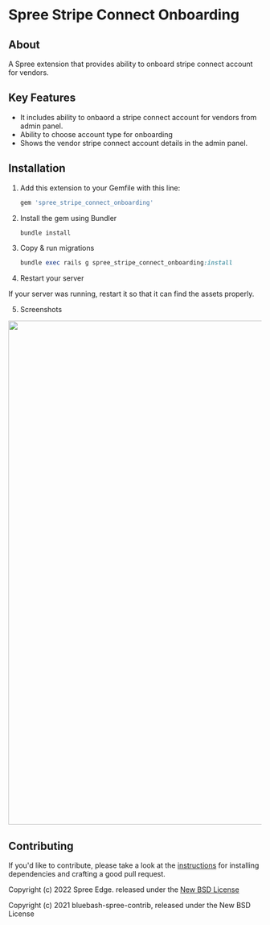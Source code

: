 # **Spree Stripe Connect Onboarding**

## **About**

A Spree extension that provides ability to onboard stripe connect account for vendors.

## **Key Features**

* It includes ability to onbaord a stripe connect account for vendors from admin panel.
* Ability to choose account type for onboarding
* Shows the vendor stripe connect account details in the admin panel.

## **Installation**
1. Add this extension to your Gemfile with this line:

    ```ruby
    gem 'spree_stripe_connect_onboarding'
    ```

2. Install the gem using Bundler

    ```ruby
    bundle install
    ```

3. Copy & run migrations

    ```ruby
    bundle exec rails g spree_stripe_connect_onboarding:install
    ```

4. Restart your server

  If your server was running, restart it so that it can find the assets properly.

5. Screenshots
 <img width="1000px" src="https://user-images.githubusercontent.com/80692612/161536194-2c61a2d1-df8b-4d1e-afa9-350e1a0f5494.png">

## Contributing

If you'd like to contribute, please take a look at the
[instructions](CONTRIBUTING.md) for installing dependencies and crafting a good
pull request.

Copyright (c) 2022 Spree Edge. released under the [New BSD License](https://github.com/spree-edge/spree_stripe_connect_onboarding/blob/master/LICENSE)



Copyright (c) 2021 bluebash-spree-contrib, released under the New BSD License
